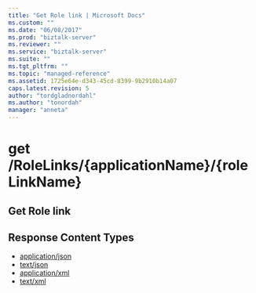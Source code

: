 ```yaml
---
title: "Get Role link | Microsoft Docs"
ms.custom: ""
ms.date: "06/08/2017"
ms.prod: "biztalk-server"
ms.reviewer: ""
ms.service: "biztalk-server"
ms.suite: ""
ms.tgt_pltfrm: ""
ms.topic: "managed-reference"
ms.assetid: 1725e64e-d343-45cd-8399-9b2910b14a07
caps.latest.revision: 5
author: "tordgladnordahl"
ms.author: "tonordah"
manager: "anneta"
---
```

# get  /RoleLinks/{applicationName}/{roleLinkName}
## Get Role link

Response Content Types
---

- [application/json](../feature-pack-1/get-role-link-application-json.md)
- [text/json](../feature-pack-1/get-role-link-text-json.md)
- [application/xml](../feature-pack-1/get-role-link-application-xml.md)
- [text/xml](../feature-pack-1/get-role-link-text-xml.md)
